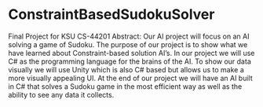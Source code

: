 # ConstraintBasedSudokuSolver
Final Project for KSU CS-44201
Abstract:
	Our AI project will focus on an AI solving a game of Sudoku. The purpose of our project is to show what we have learned about Constraint-based solution AI’s. In our project we will use C# as the programming language for the brains of the AI. To show our data visually we will use Unity which is also C# based but allows us to make a more visually appealing UI. At the end of our project we will have an AI built in C# that solves a Sudoku game in the most efficient way as well as the ability to see any data it collects.
